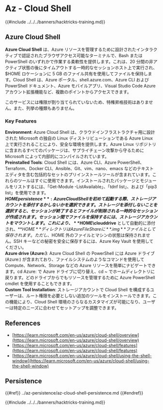 # Az - Cloud Shell

{{#include ../../../banners/hacktricks-training.md}}

## Azure Cloud Shell

**Azure Cloud Shell** は、Azure リソースを管理するために設計されたインタラクティブで認証されたブラウザアクセス可能なターミナルで、Bash または PowerShell のいずれかで作業する柔軟性を提供します。これは、20 分間の非アクティブ状態の後にタイムアウトする一時的なセッションホスト上で実行され、$HOME ロケーションに 5 GB のファイル共有を使用してファイルを保持します。Cloud Shell は、Azure ポータル、shell.azure.com、Azure CLI および PowerShell ドキュメント、Azure モバイルアプリ、Visual Studio Code Azure アカウント拡張機能など、複数のポイントからアクセスできます。

このサービスには権限が割り当てられていないため、特権昇格技術はありません。また、列挙の種類もありません。

### Key Features

**Environment**: Azure Cloud Shell は、クラウドインフラストラクチャ用に設計された Microsoft の独自の Linux ディストリビューションである Azure Linux 上で実行されることにより、安全な環境を提供します。Azure Linux リポジトリに含まれるすべてのパッケージは、サプライチェーン攻撃から守るために Microsoft によって内部的にコンパイルされています。  
**Preinstalled Tools**: Cloud Shell には、Azure CLI、Azure PowerShell、Terraform、Docker CLI、Ansible、Git、vim、nano、emacs などのテキストエディタを含む包括的なセットのプリインストールツールが含まれています。これらのツールはすぐに使用できます。インストールされたパッケージとモジュールをリストするには、「Get-Module -ListAvailable」、「tdnf list」、および「pip3 list」を使用できます。  
**$HOME persistence**: Azure Cloud Shell を初めて起動する際、ストレージアカウントを添付するかしないかを選択できます。ストレージを添付しないことを選択すると、セッションが終了するとファイルが削除される一時的なセッションが作成されます。セッション間でファイルを保持するには、ストレージアカウントをマウントします。これにより、**$HOME\clouddrive** として自動的に添付され、**$HOME** ディレクトリは Azure File Share に **.img** ファイルとして保存されます。ただし、$HOME 外のファイルとマシンの状態は保持されません。SSH キーなどの秘密を安全に保存するには、Azure Key Vault を使用してください。  
**Azure drive (Azure:)**: Azure Cloud Shell の PowerShell には Azure ドライブ (Azure:) が含まれており、ファイルシステムのようなコマンドを使用して Compute、Network、Storage などの Azure リソースを簡単にナビゲートできます。cd Azure: で Azure ドライブに切り替え、cd ~ でホームディレクトリに戻ります。どのドライブからでもリソースを管理するために Azure PowerShell cmdlet を使用することもできます。  
**Custom Tool Installation**: ストレージアカウントで Cloud Shell を構成するユーザーは、ルート権限を必要としない追加のツールをインストールできます。この機能により、Cloud Shell 環境のさらなるカスタマイズが可能になり、ユーザーは特定のニーズに合わせてセットアップを調整できます。

## References

- [https://learn.microsoft.com/en-us/azure/cloud-shell/overview](https://learn.microsoft.com/en-us/azure/cloud-shell/overview)
- [https://learn.microsoft.com/en-us/azure/cloud-shell/features](https://learn.microsoft.com/en-us/azure/cloud-shell/features)
- [https://learn.microsoft.com/en-us/azure/cloud-shell/using-the-shell-window](https://learn.microsoft.com/en-us/azure/cloud-shell/using-the-shell-window)

## Persistence

{{#ref}}
../az-persistence/az-cloud-shell-persistence.md
{{#endref}}

{{#include ../../../banners/hacktricks-training.md}}
